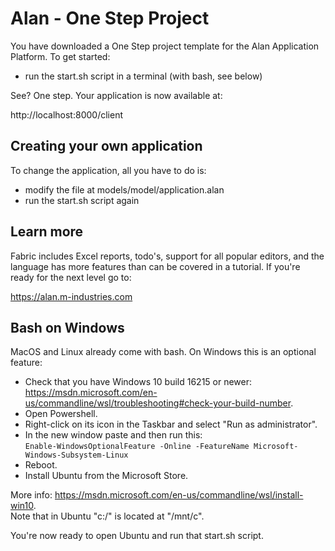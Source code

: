 # Alan - One Step Project

You have downloaded a One Step project template for the Alan Application Platform. To get started:

- run the start.sh script in a terminal (with bash, see below) 

See? One step. Your application is now available at:

http://localhost:8000/client 


## Creating your own application

To change the application, all you have to do is:

- modify the file at models/model/application.alan
- run the start.sh script again


## Learn more

Fabric includes Excel reports, todo's, support for all popular editors, and the language has more features than can be covered in a tutorial. If you're ready for the next level go to:

https://alan.m-industries.com


## Bash on Windows

MacOS and Linux already come with bash. On Windows this is an optional feature:

- Check that you have Windows 10 build 16215 or newer:  
  https://msdn.microsoft.com/en-us/commandline/wsl/troubleshooting#check-your-build-number.
- Open Powershell.
- Right-click on its icon in the Taskbar and select "Run as administrator".
- In the new window paste and then run this:  
  `Enable-WindowsOptionalFeature -Online -FeatureName Microsoft-Windows-Subsystem-Linux`
- Reboot.
- Install Ubuntu from the Microsoft Store.

More info: https://msdn.microsoft.com/en-us/commandline/wsl/install-win10.  
Note that in Ubuntu "c:/" is located at "/mnt/c".

You're now ready to open Ubuntu and run that start.sh script. 
